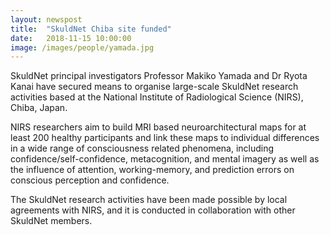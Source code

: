 ```yaml
---
layout: newspost
title:  "SkuldNet Chiba site funded"
date:   2018-11-15 10:00:00
image: /images/people/yamada.jpg
---
```

SkuldNet principal investigators Professor Makiko Yamada and Dr Ryota Kanai have secured means to organise large-scale SkuldNet research activities based at the National Institute of Radiological Science (NIRS), Chiba, Japan.

NIRS researchers aim to build MRI based neuroarchitectural maps for at least 200 healthy participants and link these maps to individual differences in a wide range of consciousness related phenomena, including confidence/self-confidence, metacognition, and mental imagery as well as the influence of attention, working-memory, and prediction errors on conscious perception and confidence.

The SkuldNet research activities have been made possible by local agreements with NIRS, and it is conducted in collaboration with other SkuldNet members.
